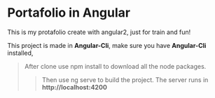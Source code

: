# Portafolio in Angular

This is my protafolio create with angular2, just for train and fun!

This project is made in **Angular-Cli**, make sure you have **Angular-Cli** installed,
> After clone use npm install to download all the node packages.
>> Then use ng serve to build the project. 
>> The server runs in **http://localhost:4200**